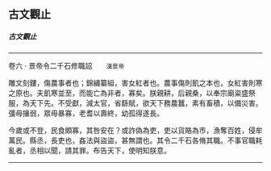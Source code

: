 

## 古文觀止

##### 古文觀止

* * *

卷六 ‧ 景帝令二千石修職詔　　`漢景帝`

雕文刻鏤，傷農事者也；錦繡纂組，害女紅者也。農事傷則飢之本也，女紅害則寒之原也。夫飢寒並至，而能亡為非者，寡矣。朕親耕，后親桑，以奉宗廟粢盛祭服，為天下先。不受獻，減太官，省繇賦，欲天下務農蠶，素有畜積，以備災害。彊毋攘弱，眾毋暴寡，老耆以壽終，幼孤得遂長。

今歲或不登，民食頗寡，其咎安在？或詐偽為吏，吏以貨賂為市，漁奪百姓，侵牟萬民。縣丞，長吏也，姦法與盜盜，甚無謂也。其令二千石各脩其職。不事官職耗亂者，丞相以聞，請其罪。布告天下，使明知朕意。

* * *

